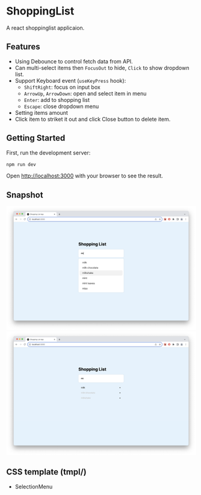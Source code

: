# ShoppingList

A react shoppinglist applicaion.

## Features

- Using Debounce to control fetch data from API.
- Can multi-select items then `FocusOut` to hide, `Click` to show dropdown list.
- Support Keyboard event (`useKeyPress` hook):
  - `ShiftRight`: focus on input box
  - `ArrowUp`, `ArrowDown`: open and select item in menu
  - `Enter`: add to shopping list
  - `Escape`: close dropdown menu
- Setting items amount
- Click item to striket it out and click Close button to delete item.

## Getting Started

First, run the development server:

```bash
npm run dev
```

Open [http://localhost:3000](http://localhost:3000) with your browser to see the result.

## Snapshot

![dropdown-list.png](./01.png)
![shoppinglist.png](./02.png)

## CSS template (tmpl/)

- SelectionMenu
